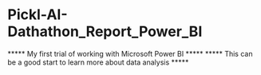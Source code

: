 # Pickl-AI-Dathathon_Report_Power_BI
***** My first trial of working with Microsoft Power BI  *****
***** This can be a good start to learn more about data analysis *****
